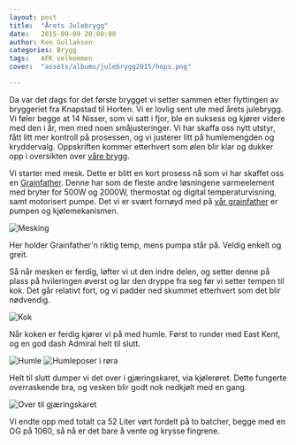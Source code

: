 ```yaml
---
layout: post
title:  "Årets Julebrygg"
date:   2015-09-09 20:00:00
author: Ken Gullaksen
categories: Brygg
tags:	AFK velkommen
cover:  "assets/albums/julebrygg2015/hops.png"

---
```


Da var det dags for det første brygget vi setter sammen etter flyttingen av bryggeriet fra Knapstad til Horten.
Vi er lovlig sent ute med årets julebrygg. Vi føler begge at 14 Nisser, som vi satt i fjor, ble en suksess og kjører videre med den i år, men med noen småjusteringer. Vi har skaffa oss nytt utstyr, fått litt mer kontroll på prosessen, og vi justerer litt på humlemengden og kryddervalg. Oppskriften kommer etterhvert som ølen blir klar og dukker opp i oversikten over [våre brygg](/vaare_brygg/).

Vi starter med mesk. Dette er blitt en kort prosess nå som vi har skaffet oss en [Grainfather](http://www.grainfather.com/). Denne har som de fleste andre løsningene varmeelement med bryter for 500W og 2000W, thermostat og digital temperaturvisning, samt motorisert pumpe. Det vi er svært fornøyd med på [vår grainfather](http://www.grainfather.co.uk/#!online-store/c8k/!/Grainfather/p/47629809/category=12389140) er pumpen og kjølemekanismen.

<img src="{{ site.baseurl }}assets/albums/julebrygg2015/mash.png" title="Mesking" class="profile">

Her holder Grainfather'n riktig temp, mens pumpa står på. Veldig enkelt og greit.

Så når mesken er ferdig, løfter vi ut den indre delen, og setter denne på plass på hvileringen øverst og lar den dryppe fra seg før vi setter tempen til kok. Det går relativt fort, og vi padder ned skummet etterhvert som det blir nødvendig.

<img src="{{ site.baseurl }}assets/albums/julebrygg2015/boil.png" title="Kok" class="profile">

Når koken er ferdig kjører vi på med humle. Først to runder med East Kent, og en god dash Admiral helt til slutt.

<img src="{{ site.baseurl }}assets/albums/julebrygg2015/hops.png" title="Humle" class="profile">
<img src="{{ site.baseurl }}assets/albums/julebrygg2015/pitch.png" title="Humleposer i røra" class="profile">

Helt til slutt dumper vi det over i gjæringskaret, via kjølerøret. Dette fungerte overraskende bra, og vesken blir godt nok nedkjølt med en gang.

<img src="{{ site.baseurl }}assets/albums/julebrygg2015/pour.png" title="Over til gjæringskaret" class="profile">

Vi endte opp med totalt ca 52 Liter vørt fordelt på to batcher, begge med en OG på 1060, så nå er det bare å vente og krysse fingrene.

